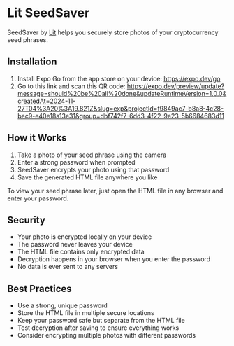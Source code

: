 # Lit SeedSaver

SeedSaver by [Lit](https://litprotocol.com) helps you securely store photos of your cryptocurrency seed phrases.

## Installation

1. Install Expo Go from the app store on your device: https://expo.dev/go
2. Go to this link and scan this QR code: https://expo.dev/preview/update?message=should%20be%20all%20done&updateRuntimeVersion=1.0.0&createdAt=2024-11-27T04%3A20%3A19.821Z&slug=exp&projectId=f9849ac7-b8a8-4c28-bec9-e40e18a13e31&group=dbf742f7-6dd3-4f22-9e23-5b6684683d11

## How it Works

1. Take a photo of your seed phrase using the camera
2. Enter a strong password when prompted
3. SeedSaver encrypts your photo using that password
4. Save the generated HTML file anywhere you like

To view your seed phrase later, just open the HTML file in any browser and enter your password.

## Security

- Your photo is encrypted locally on your device
- The password never leaves your device
- The HTML file contains only encrypted data
- Decryption happens in your browser when you enter the password
- No data is ever sent to any servers

## Best Practices

- Use a strong, unique password
- Store the HTML file in multiple secure locations
- Keep your password safe but separate from the HTML file
- Test decryption after saving to ensure everything works
- Consider encrypting multiple photos with different passwords
